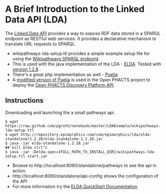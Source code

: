 A Brief Introduction to the Linked Data API (LDA)
=================================================


The [Linked Data API](https://code.google.com/p/linked-data-api/) provides a way to expose RDF data stored in a SPARQL endpoint as RESTful web services. It provides a declarative mechanism to translate URL requests to SPARQL.

* wikipathways-lda-setup.ttl provides a simple example setup file for using the [Wikipathways SPARQL endpoint](http://www.wikipathways.org/index.php/Help:WikiPathways_Sparql_queries).
* This is used with the java implementation of the LDA - [ELDA](https://github.com/epimorphics/elda). Tested with [version 1.2.8](http://repository.epimorphics.com/com/epimorphics/lda/elda-standalone/1.2.28/elda-standalone-1.2.28.jar) .
* There's a great php implementation as well - [Puelia](https://code.google.com/p/puelia-php/)
* A [modified version of Puelia](https://github.com/openphacts/OPS_LinkedDataApi) is used in the Open PHACTS project to deploy the [Open PHACTS Discovery Platform API](http://dev.openphacts.org).

Instructions
------------

Downloading and launching the a small pathways api. 

    $ wget https://raw.github.com/pgroth/notebook/master/LDAExample/wikipathways-lda-setup.ttl
    $ wget http://repository.epimorphics.com/com/epimorphics/lda/elda-standalone/1.2.28/elda-standalone-1.2.28.jar
    $ java -jar elda-standalone-1.2.28.jar
    ## kill elda ctrl^c
    $ java -jar -Delda.spec={FULL_PATH_TO_INSTALL_DIR}/wikipathways-lda-setup.ttl start.jar

* Browse to http://localhost:8080/standalone/pathways to see the api in action.
* http://localhost:8080/standalone/api-config shows the configuration of the API
* For more information try the [ELDA QuickStart Documentation](http://epimorphics.github.io/elda/docs/E1.2.28/index.html)


